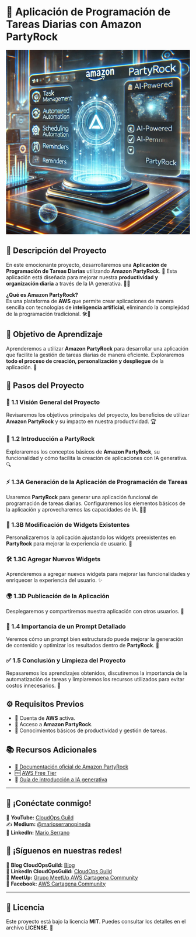 # 🚀 Aplicación de Programación de Tareas Diarias con Amazon PartyRock
![partyrock](imagenes/AmazonPartyRock.png)

## 📝 Descripción del Proyecto
En este emocionante proyecto, desarrollaremos una **Aplicación de Programación de Tareas Diarias** utilizando **Amazon PartyRock**. 🎯 Esta aplicación está diseñada para mejorar nuestra **productividad y organización diaria** a través de la IA generativa. 🧠✨

**¿Qué es Amazon PartyRock?**  
Es una plataforma de **AWS** que permite crear aplicaciones de manera sencilla con tecnologías de **inteligencia artificial**, eliminando la complejidad de la programación tradicional. 🛠️🤖

## 🎯 Objetivo de Aprendizaje
Aprenderemos a utilizar **Amazon PartyRock** para desarrollar una aplicación que facilite la gestión de tareas diarias de manera eficiente. Exploraremos **todo el proceso de creación, personalización y despliegue** de la aplicación. 🚀

## 📌 Pasos del Proyecto

### 📌 1.1 Visión General del Proyecto
Revisaremos los objetivos principales del proyecto, los beneficios de utilizar **Amazon PartyRock** y su impacto en nuestra productividad. 🏆

### 🚀 1.2 Introducción a PartyRock
Exploraremos los conceptos básicos de **Amazon PartyRock**, su funcionalidad y cómo facilita la creación de aplicaciones con IA generativa. 🔍

### ⚡ 1.3A Generación de la Aplicación de Programación de Tareas
Usaremos **PartyRock** para generar una aplicación funcional de programación de tareas diarias. Configuraremos los elementos básicos de la aplicación y aprovecharemos las capacidades de IA. 🤖✅

### 🔧 1.3B Modificación de Widgets Existentes
Personalizaremos la aplicación ajustando los widgets preexistentes en **PartyRock** para mejorar la experiencia de usuario. 🎨

### 🛠️ 1.3C Agregar Nuevos Widgets
Aprenderemos a agregar nuevos widgets para mejorar las funcionalidades y enriquecer la experiencia del usuario. ✨

### 🌍 1.3D Publicación de la Aplicación
Desplegaremos y compartiremos nuestra aplicación con otros usuarios. 📲

### 🧐 1.4 Importancia de un Prompt Detallado
Veremos cómo un prompt bien estructurado puede mejorar la generación de contenido y optimizar los resultados dentro de **PartyRock**. 🎯

### ✅ 1.5 Conclusión y Limpieza del Proyecto
Repasaremos los aprendizajes obtenidos, discutiremos la importancia de la automatización de tareas y limpiaremos los recursos utilizados para evitar costos innecesarios. 🧹

## ⚙️ Requisitos Previos
- 🔹 Cuenta de **AWS** activa.
- 🔹 Acceso a **Amazon PartyRock**.
- 🔹 Conocimientos básicos de productividad y gestión de tareas.

## 📚 Recursos Adicionales
- 📖 [Documentación oficial de Amazon PartyRock](https://aws.amazon.com/partyrock/)
- 🆓 [AWS Free Tier](https://aws.amazon.com/free/)
- 🤖 [Guía de introducción a IA generativa](https://aws.amazon.com/what-is/generative-ai/)

---

## 🤝 ¡Conéctate conmigo!
🌟 **YouTube:** [CloudOps Guild](https://www.youtube.com/@CloudOpsGuildCommunity)  
✍️ **Medium:** [@marioserranopineda](https://medium.com/@marioserranopineda)  
💼 **LinkedIn:** [Mario Serrano](https://www.linkedin.com/in/mario-rodrigo-serrano-pineda/)

## 📢 ¡Síguenos en nuestras redes!
📝 **Blog CloudOpsGuild:** [Blog](https://blog.cloudopsguild.com)  
💼 **LinkedIn CloudOpsGuild:** [CloudOps Guild](https://www.linkedin.com/company/cloudopsguild/)  
📅 **MeetUp:** [Grupo MeetUp AWS Cartagena Community](https://www.meetup.com/aws-cartagena/)  
📘 **Facebook:** [AWS Cartagena Community](https://www.facebook.com/aws.cartagena/)  

---

## 📝 Licencia
Este proyecto está bajo la licencia **MIT**. Puedes consultar los detalles en el archivo **LICENSE**. 📜
